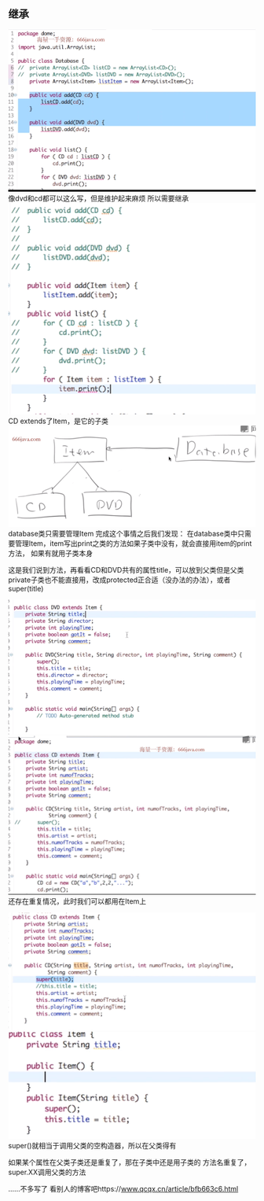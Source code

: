 ## 继承
![](imge/md-20240508160923.png)
像dvd和cd都可以这么写，但是维护起来麻烦
所以需要继承
![](imge/md-20240508161101.png)
CD extends了Item，是它的子类
![](imge/md-20240508161316.png)
database类只需要管理Item
完成这个事情之后我们发现：
在database类中只需要管理Item，item写出print之类的方法如果子类中没有，就会直接用item的print方法，
如果有就用子类本身

这是我们说到方法，再看看CD和DVD共有的属性title，可以放到父类但是父类private子类也不能直接用，改成protected正合适（没办法的办法），或者super(title)

![](imge/md-20240508164452.png)![](imge/md-20240508164510.png)
还存在重复情况，此时我们可以都用在Item上

![](imge/md-20240508171213.png)![](imge/md-20240508171518.png)
super()就相当于调用父类的空构造器，所以在父类得有

如果某个属性在父类子类还是重复了，那在子类中还是用子类的
方法名重复了，super.XX调用父类的方法

......不多写了
看别人的博客吧https://www.qcqx.cn/article/bfb663c6.html
